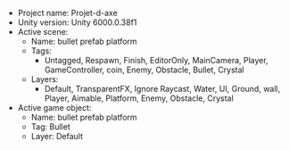 <!-- UNITY CODE ASSIST INSTRUCTIONS START -->
- Project name: Projet-d-axe
- Unity version: Unity 6000.0.38f1
- Active scene:
  - Name: bullet prefab platform
  - Tags:
    - Untagged, Respawn, Finish, EditorOnly, MainCamera, Player, GameController, coin, Enemy, Obstacle, Bullet, Crystal
  - Layers:
    - Default, TransparentFX, Ignore Raycast, Water, UI, Ground, wall, Player, Aimable, Platform, Enemy, Obstacle, Crystal
- Active game object:
  - Name: bullet prefab platform
  - Tag: Bullet
  - Layer: Default
<!-- UNITY CODE ASSIST INSTRUCTIONS END -->